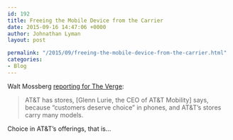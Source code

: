 ```yaml
---
id: 192
title: Freeing the Mobile Device from the Carrier
date: 2015-09-16 14:47:06 +0000
author: Johnathan Lyman
layout: post

permalink: "/2015/09/freeing-the-mobile-device-from-the-carrier.html"
categories:
- Blog
---
```

Walt Mossberg [reporting for The Verge](http://www.theverge.com/2015/9/16/9337115/end-of-smartphone-carrier-retail-stores-mossberg):

> AT&T has stores, [Glenn Lurie, the CEO of AT&T Mobility] says, because “customers deserve choice” in phones, and AT&T’s stores carry many models.

Choice in AT&T’s offerings, that is…